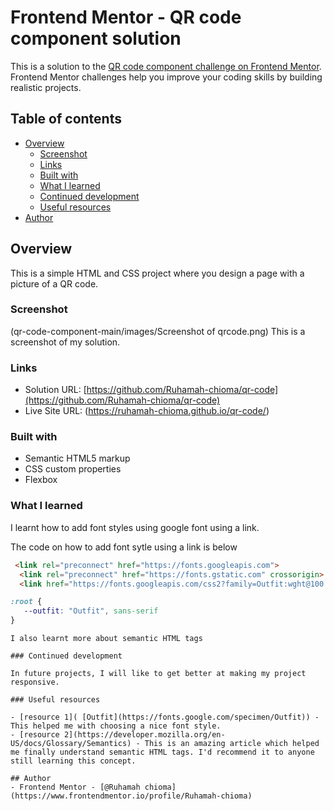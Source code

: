 # Frontend Mentor - QR code component solution

This is a solution to the [QR code component challenge on Frontend Mentor](https://www.frontendmentor.io/challenges/qr-code-component-iux_sIO_H). Frontend Mentor challenges help you improve your coding skills by building realistic projects. 

## Table of contents

- [Overview](#overview)
  - [Screenshot](#screenshot)
  - [Links](#links)
  - [Built with](#built-with)
  - [What I learned](#what-i-learned)
  - [Continued development](#continued-development)
  - [Useful resources](#useful-resources)
- [Author](#author)

## Overview
This is a simple HTML and CSS project where you design a page with a picture of a QR code.

### Screenshot

(qr-code-component-main/images/Screenshot of qrcode.png)
This is a screenshot of my solution. 

### Links

- Solution URL: [https://github.com/Ruhamah-chioma/qr-code](https://github.com/Ruhamah-chioma/qr-code)
- Live Site URL: (https://ruhamah-chioma.github.io/qr-code/)

### Built with

- Semantic HTML5 markup
- CSS custom properties
- Flexbox

### What I learned
I learnt how to add font styles using google font using a link.

The code on how to add font sytle using a link is below
```html
 <link rel="preconnect" href="https://fonts.googleapis.com">
  <link rel="preconnect" href="https://fonts.gstatic.com" crossorigin>
  <link href="https://fonts.googleapis.com/css2?family=Outfit:wght@100..900&display=swap" rel="stylesheet">
```
```css
:root {
   --outfit: "Outfit", sans-serif 
} 
```
```
I also learnt more about semantic HTML tags

### Continued development

In future projects, I will like to get better at making my project responsive.

### Useful resources

- [resource 1]( [Outfit](https://fonts.google.com/specimen/Outfit)) - This helped me with choosing a nice font style. 
- [resource 2](https://developer.mozilla.org/en-US/docs/Glossary/Semantics) - This is an amazing article which helped me finally understand semantic HTML tags. I'd recommend it to anyone still learning this concept.

## Author
- Frontend Mentor - [@Ruhamah chioma](https://www.frontendmentor.io/profile/Ruhamah-chioma)



